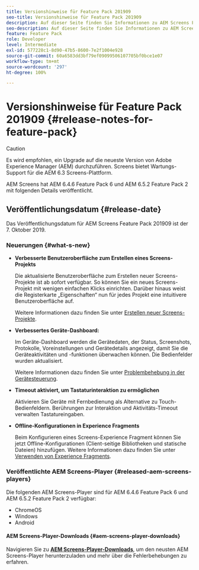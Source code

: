 ```yaml
---
title: Versionshinweise für Feature Pack 201909
seo-title: Versionshinweise für Feature Pack 201909
description: Auf dieser Seite finden Sie Informationen zu AEM Screens Feature Pack 201909, das am 31. Juli 2019 veröffentlicht wurde.
seo-description: Auf dieser Seite finden Sie Informationen zu AEM Screens Feature Pack 201909, das am Montag, 7. Oktober 2019 veröffentlicht wurde.
feature: Feature Pack
role: Developer
level: Intermediate
exl-id: 577228c1-8d90-47b5-8600-7e2f1004e928
source-git-commit: 60a6583dd3bf79ef09099506107705bf0bce1e07
workflow-type: tm+mt
source-wordcount: '297'
ht-degree: 100%

---
```


# Versionshinweise für Feature Pack 201909 {#release-notes-for-feature-pack}

>[!CAUTION]
>
>Es wird empfohlen, ein Upgrade auf die neueste Version von Adobe Experience Manager (AEM) durchzuführen. Screens bietet Wartungs-Support für die AEM 6.3 Screens-Plattform.

AEM Screens hat AEM 6.4.6 Feature Pack 6 und AEM 6.5.2 Feature Pack 2 mit folgenden Details veröffentlicht.

## Veröffentlichungsdatum {#release-date}

Das Veröffentlichungsdatum für AEM Screens Feature Pack 201909 ist der 7. Oktober 2019.

### Neuerungen {#what-s-new}

* **Verbesserte Benutzeroberfläche zum Erstellen eines Screens-Projekts**

   Die aktualisierte Benutzeroberfläche zum Erstellen neuer Screens-Projekte ist ab sofort verfügbar. So können Sie ein neues Screens-Projekt mit wenigen einfachen Klicks einrichten. Darüber hinaus weist die Registerkarte „Eigenschaften“ nun für jedes Projekt eine intuitivere Benutzeroberfläche auf.

   Weitere Informationen dazu finden Sie unter [Erstellen neuer Screens-Projekte](creating-a-screens-project.md).

* **Verbessertes Geräte-Dashboard:**

   Im Geräte-Dashboard werden die Gerätedaten, der Status, Screenshots, Protokolle, Voreinstellungen und Gerätedetails angezeigt, damit Sie die Geräteaktivitäten und -funktionen überwachen können. Die Bedienfelder wurden aktualisiert.

   Weitere Informationen dazu finden Sie unter [Problembehebung in der Gerätesteuerung](monitoring-screens.md).

* **Timeout aktiviert, um Tastaturinteraktion zu ermöglichen**

   Aktivieren Sie Geräte mit Fernbedienung als Alternative zu Touch-Bedienfeldern. Berührungen zur Interaktion und Aktivitäts-Timeout verwalten Tastatureingaben.

* **Offline-Konfigurationen in Experience Fragments**

   Beim Konfigurieren eines Screens-Experience Fragment können Sie jetzt Offline-Konfigurationen (Client-seitige Bibliotheken und statische Dateien) hinzufügen.
Weitere Informationen dazu finden Sie unter [Verwenden von Experience Fragments](experience-fragments-in-screens.md).

### Veröffentlichte AEM Screens-Player {#released-aem-screens-players}

Die folgenden AEM Screens-Player sind für AEM 6.4.6 Feature Pack 6 und AEM 6.5.2 Feature Pack 2 verfügbar:

* ChromeOS
* Windows
* Android

#### AEM Screens-Player-Downloads {#aem-screens-player-downloads}

Navigieren Sie zu [**AEM Screens-Player-Downloads**](https://download.macromedia.com/screens/), um den neusten AEM Screens-Player herunterzuladen und mehr über die Fehlerbehebungen zu erfahren.
